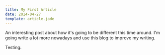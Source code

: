 ```yaml
---
title: My First Article
date: 2014-04-27
template: article.jade
---
```


An interesting post about how it's going to be different this time around. I'm going write a lot more nowadays and use this blog to improve my writing.

Testing.
